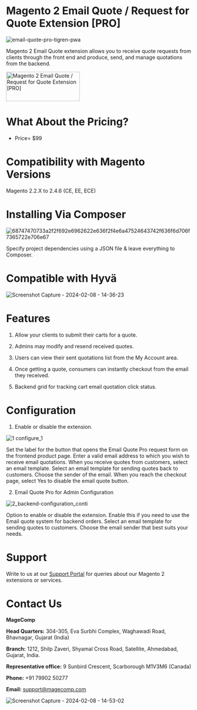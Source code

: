# Magento 2 Email Quote / Request for Quote Extension [PRO]

![email-quote-pro-tigren-pwa](https://github.com/patelanny/magento-2-email-quote-pro/assets/121279820/2735dcd4-9468-49fc-ba07-c24e9e24d52a)

Magento 2 Email Quote extension allows you to receive quote requests from clients through the front end and produce, send, and manage quotations from the backend.

<a href="https://magecomp.com/magento-2-email-quote-pro.html">
<img src="https://camo.githubusercontent.com/f0daed80e54cedb78e21b512762e63e90ee6915af7ff2c58499c865b0e679f93/68747470733a2f2f6d616765636f6d702e636f6d2f6d656469612f627574746f6e2e77656270" alt="Magento 2 Email Quote / Request for Quote Extension [PRO]" width="200" height="80">
</a>

# What About the Pricing?
* Price= $99
  
# Compatibility with Magento Versions
Magento 2.2.X to 2.4.6 (CE, EE, ECE)

# Installing Via Composer

![68747470733a2f2f692e6962622e636f2f4e6a47524643742f636f6d706f7365722e706e67](https://github.com/patelanny/magento-2-easy-coupon-manager/assets/121279820/cd9f4278-852a-4c9e-a5de-d6b96b0b2508)

Specify project dependencies using a JSON file & leave everything to Composer.

# Compatible with Hyvä

![Screenshot Capture - 2024-02-08 - 14-36-23](https://github.com/patelanny/magento-2-easy-coupon-manager/assets/121279820/9d2278de-e0b8-4585-9159-bc77325456e7)

# Features 

1. Allow your clients to submit their carts for a quote.

2. Admins may modify and resend received quotes.

3. Users can view their sent quotations list from the My Account area.

4. Once getting a quote, consumers can instantly checkout from the email they received.

5. Backend grid for tracking cart email quotation click status.

# Configuration

1. Enable or disable the extension.

![1 configure_1](https://github.com/patelanny/magento-2-email-quote-pro/assets/121279820/4e93c445-dcf2-4021-a97b-63f9c0fc5f3e)

Set the label for the button that opens the Email Quote Pro request form on the frontend product page. Enter a valid email address to which you wish to receive email quotations. When you receive quotes from customers, select an email template. Select an email template for sending quotes back to customers. Choose the sender of the email. When you reach the checkout page, select Yes to disable the email quote button.

2. Email Quote Pro for Admin Configuration

![2_backend-configuration_conti](https://github.com/patelanny/magento-2-email-quote-pro/assets/121279820/373011c7-7b10-4ea4-b6ad-71d12e22b2c8)

Option to enable or disable the extension. Enable this if you need to use the Email quote system for backend orders. Select an email template for sending quotes to customers. Choose the email sender that best suits your needs.


# Support
Write to us at our <a href="https://magecomp.com/support/">Support Portal</a> for queries about our Magento 2 extensions or services.

# Contact Us
**MageComp**

**Head Quarters:** 304-305, Eva Surbhi Complex, Waghawadi Road, Bhavnagar, Gujarat (India)

**Branch:** 1212, Shilp Zaveri, Shyamal Cross Road, Satellite, Ahmedabad, Gujarat, India.

**Representative office:** 9 Sunbird Crescent, Scarborough M1V3M6 (Canada)

**Phone:** +91 79902 50277

**Email:** support@magecomp.com

![Screenshot Capture - 2024-02-08 - 14-53-02](https://github.com/patelanny/magento-2-easy-coupon-manager/assets/121279820/94de763e-31bc-4fb3-b807-6a6108bc5eea)
